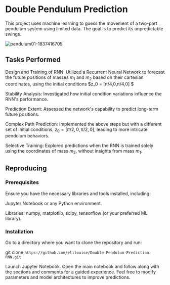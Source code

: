 # Double Pendulum Prediction

This project uses machine learning to guess the movement of a two-part pendulum system using limited data. The goal is to predict its unpredictable swings.

![pendulum01-1837416705](https://github.com/elilouise/Double-Pendulum/assets/53550369/2c137b3b-1945-445d-b17e-facc51e89c6b)

## Tasks Performed

Design and Training of RNN: Utilized a Recurrent Neural Network to forecast the future positions of masses 
$m_1$ and $m_2$ based on their cartesian coordinates, using the initial conditions 
$z_0 = [π/4,0,π/4,0] $

Stability Analysis: Investigated how initial condition variations influence the RNN's performance.

Prediction Extent: Assessed the network's capability to predict long-term future positions.

Complex Path Prediction: Implemented the above steps but with a different set of initial conditions, 
$z_0= [π/2,0,π/2,0]$, leading to more intricate pendulum behaviors.

Selective Training: Explored predictions when the RNN is trained solely using the coordinates of mass 
$m_2$, without insights from mass $m_1$.

## Reproducing

### Prerequisites

Ensure you have the necessary libraries and tools installed, including:

Jupyter Notebook or any Python environment.

Libraries: numpy, matplotlib, scipy, tensorflow (or your preferred ML library).

### Installation

Go to a directory where you want to clone the repository and run:

git clone `https://github.com/elilouise/Double-Pendulum-Prediction-RNN.git`

Launch Jupyter Notebook. Open the main notebook and follow along with the sections and comments for a guided experience. Feel free to modify parameters and model architectures to improve predictions.
